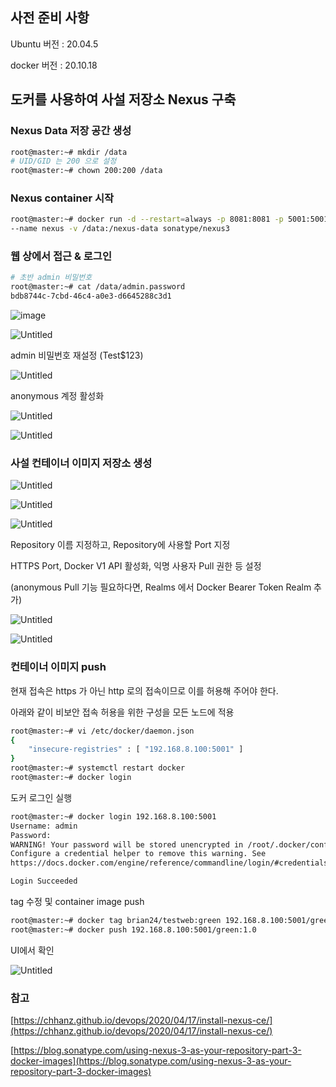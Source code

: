 ## 사전 준비 사항

Ubuntu 버전 : 20.04.5

docker 버전 : 20.10.18

## 도커를 사용하여 사설 저장소 Nexus 구축

### **Nexus Data 저장 공간 생성**

```bash
root@master:~# mkdir /data
# UID/GID 는 200 으로 설정
root@master:~# chown 200:200 /data
```

### Nexus **container 시작**

```bash
root@master:~# docker run -d --restart=always -p 8081:8081 -p 5001:5001 \
--name nexus -v /data:/nexus-data sonatype/nexus3
```

### 웹 상에서 접근 & 로그인

```bash
# 초반 admin 비밀번호
root@master:~# cat /data/admin.password
bdb8744c-7cbd-46c4-a0e3-d6645288c3d1
```

![image](https://user-images.githubusercontent.com/93571332/201015996-9775c3ee-5db3-43c1-99f6-1fb588b53f80.png)

![Untitled](https://s3-us-west-2.amazonaws.com/secure.notion-static.com/93f5c854-5d68-4537-960b-1f29e4827183/Untitled.png)

admin 비밀번호 재설정 (Test$123)

![Untitled](https://s3-us-west-2.amazonaws.com/secure.notion-static.com/a3c90bf1-0551-40fb-8a27-fc56999b78b8/Untitled.png)

anonymous 계정 활성화

![Untitled](https://s3-us-west-2.amazonaws.com/secure.notion-static.com/8e1211ad-6784-4526-9962-487a96360a77/Untitled.png)

![Untitled](https://s3-us-west-2.amazonaws.com/secure.notion-static.com/27a46b4d-83b7-40a8-993a-093f94798864/Untitled.png)

### 사설 컨테이너 이미지 저장소 생성

![Untitled](https://s3-us-west-2.amazonaws.com/secure.notion-static.com/a5167658-73f0-4690-9485-1132aaf835f9/Untitled.png)

![Untitled](https://s3-us-west-2.amazonaws.com/secure.notion-static.com/9020c064-7c26-465b-bb09-fdc15d613816/Untitled.png)

![Untitled](https://s3-us-west-2.amazonaws.com/secure.notion-static.com/f15dc133-07e2-4149-abc1-f9c31c4474eb/Untitled.png)

Repository 이름 지정하고, Repository에 사용할 Port 지정

HTTPS Port, Docker V1 API 활성화, 익명 사용자 Pull 권한 등 설정

(anonymous Pull 기능 필요하다면, Realms 에서 Docker Bearer Token Realm 추가)

![Untitled](https://s3-us-west-2.amazonaws.com/secure.notion-static.com/97135399-9a6c-4419-99a2-b3104474d15b/Untitled.png)

![Untitled](https://s3-us-west-2.amazonaws.com/secure.notion-static.com/c1534838-7931-4a84-a317-63d004202fa6/Untitled.png)

### 컨테이너 이미지 push

현재 접속은 https 가 아닌 http 로의 접속이므로 이를 허용해 주어야 한다. 

아래와 같이 비보안 접속 허용을 위한 구성을 모든 노드에 적용

```bash
root@master:~# vi /etc/docker/daemon.json
{
	"insecure-registries" : [ "192.168.8.100:5001" ]
}
root@master:~# systemctl restart docker
root@master:~# docker login
```

도커 로그인 실행

```bash
root@master:~# docker login 192.168.8.100:5001
Username: admin
Password:
WARNING! Your password will be stored unencrypted in /root/.docker/config.json.
Configure a credential helper to remove this warning. See
https://docs.docker.com/engine/reference/commandline/login/#credentials-store

Login Succeeded
```

tag 수정 및 container image push

```bash
root@master:~# docker tag brian24/testweb:green 192.168.8.100:5001/green:1.0
root@master:~# docker push 192.168.8.100:5001/green:1.0
```

UI에서 확인

![Untitled](https://s3-us-west-2.amazonaws.com/secure.notion-static.com/c1d9717f-6750-48e7-86e0-5570f49fcf33/Untitled.png)

### 참고

[https://chhanz.github.io/devops/2020/04/17/install-nexus-ce/](https://chhanz.github.io/devops/2020/04/17/install-nexus-ce/)

[https://blog.sonatype.com/using-nexus-3-as-your-repository-part-3-docker-images](https://blog.sonatype.com/using-nexus-3-as-your-repository-part-3-docker-images)
